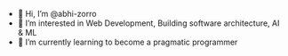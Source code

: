 - 👋 Hi, I’m @abhi-zorro
- 👀 I’m interested in Web Development, Building software architecture, AI & ML
- 🌱 I’m currently learning to become a pragmatic programmer


<!---
abhi-zorro/abhi-zorro is a ✨ special ✨ repository because its `README.md` (this file) appears on your GitHub profile.
You can click the Preview link to take a look at your changes.
--->
